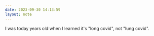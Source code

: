 ```yaml
---
date: 2023-09-30 14:13:59
layout: note
---
```

I was today years old when I learned it's "long covid", not "lung covid".

